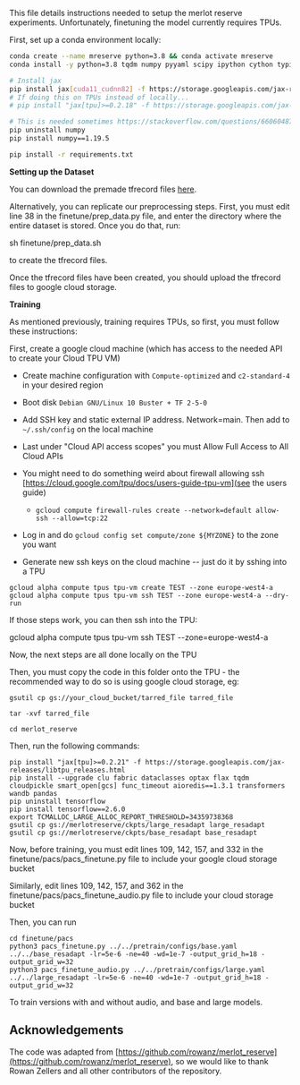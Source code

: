 This file details instructions needed to setup the merlot reserve experiments. Unfortunately, finetuning the model currently requires TPUs.

First, set up a conda environment locally:

```bash
conda create --name mreserve python=3.8 && conda activate mreserve
conda install -y python=3.8 tqdm numpy pyyaml scipy ipython cython typing h5py pandas matplotlib

# Install jax
pip install jax[cuda11_cudnn82] -f https://storage.googleapis.com/jax-releases/jax_releases.html
# If doing this on TPUs instead of locally...
# pip install "jax[tpu]>=0.2.18" -f https://storage.googleapis.com/jax-releases/libtpu_releases.html

# This is needed sometimes https://stackoverflow.com/questions/66060487/valueerror-numpy-ndarray-size-changed-may-indicate-binary-incompatibility-exp
pip uninstall numpy
pip install numpy==1.19.5

pip install -r requirements.txt
```

**Setting up the Dataset**

You can download the premade tfrecord files [here](https://drive.google.com/file/d/1QRx-L_rW-1SkhwofluYFY23jO0R17tow/view?usp=sharing). 

Alternatively, you can replicate our preprocessing steps. First, you must edit line 38 in the finetune/prep_data.py file, and enter the directory where the entire dataset is stored. Once you do that, run:

sh finetune/prep_data.sh 

to create the tfrecord files. 

Once the tfrecord files have been created, you should upload the tfrecord files to google cloud storage.

**Training**

As mentioned previously, training requires TPUs, so first, you must follow these instructions:

First, create a google cloud machine (which has access to the needed API to create your Cloud TPU VM)
* Create machine configuration with `Compute-optimized` and `c2-standard-4` in your desired region
* Boot disk `Debian GNU/Linux 10 Buster + TF 2-5-0`
* Add SSH key and static external IP address. Network=main. Then add to `~/.ssh/config` on the local machine
* Last under "Cloud API access scopes" you must Allow Full Access to All Cloud APIs

* You might need to do something weird about firewall allowing ssh [https://cloud.google.com/tpu/docs/users-guide-tpu-vm](see the users guide)
    * `gcloud compute firewall-rules create --network=default allow-ssh --allow=tcp:22` 
* Log in and do `gcloud config set compute/zone ${MYZONE}` to the zone you want
* Generate new ssh keys on the cloud machine -- just do it by sshing into a TPU
```
gcloud alpha compute tpus tpu-vm create TEST --zone europe-west4-a
gcloud alpha compute tpus tpu-vm ssh TEST --zone europe-west4-a --dry-run
```

If those steps work, you can then ssh into the TPU:

gcloud alpha compute tpus tpu-vm ssh TEST --zone=europe-west4-a

Now, the next steps are all done locally on the TPU

Then, you must copy the code in this folder onto the TPU - the recommended way to do so is using google cloud storage, eg:

```
gsutil cp gs://your_cloud_bucket/tarred_file tarred_file

tar -xvf tarred_file

cd merlot_reserve
```

Then, run the following commands:

```
pip install "jax[tpu]>=0.2.21" -f https://storage.googleapis.com/jax-releases/libtpu_releases.html
pip install --upgrade clu fabric dataclasses optax flax tqdm cloudpickle smart_open[gcs] func_timeout aioredis==1.3.1 transformers wandb pandas
pip uninstall tensorflow
pip install tensorflow==2.6.0
export TCMALLOC_LARGE_ALLOC_REPORT_THRESHOLD=34359738368
gsutil cp gs://merlotreserve/ckpts/large_resadapt large_resadapt
gsutil cp gs://merlotreserve/ckpts/base_resadapt base_resadapt
```

Now, before training, you must edit lines 109, 142, 157, and 332 in the finetune/pacs/pacs_finetune.py file to include your google cloud storage bucket

Similarly, edit lines 109, 142, 157, and 362 in the finetune/pacs/pacs_finetune_audio.py file to include your cloud storage bucket

Then, you can run 

```
cd finetune/pacs
python3 pacs_finetune.py ../../pretrain/configs/base.yaml ../../base_resadapt -lr=5e-6 -ne=40 -wd=1e-7 -output_grid_h=18 -output_grid_w=32
python3 pacs_finetune_audio.py ../../pretrain/configs/large.yaml ../../large_resadapt -lr=5e-6 -ne=40 -wd=1e-7 -output_grid_h=18 -output_grid_w=32
```

To train versions with and without audio, and base and large models.

## Acknowledgements

The code was adapted from [https://github.com/rowanz/merlot_reserve](https://github.com/rowanz/merlot_reserve), so we would like to thank Rowan Zellers and all other contributors of the repository.